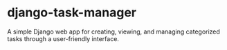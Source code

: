 # django-task-manager
A simple Django web app for creating, viewing, and managing categorized tasks through a user-friendly interface.
